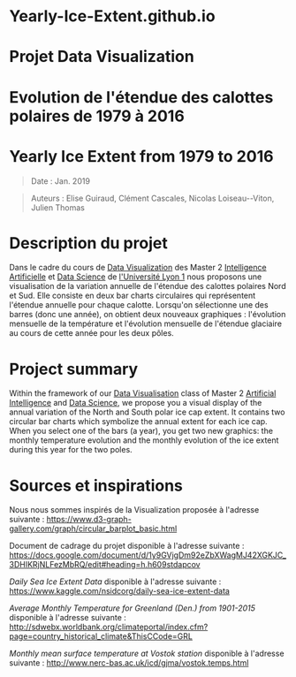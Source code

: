 ﻿# Yearly-Ice-Extent.github.io
# Projet Data Visualization
# Evolution de l'étendue des calottes polaires de 1979 à 2016 
# Yearly Ice Extent from 1979 to 2016

>Date : Jan. 2019 

>Auteurs : Elise Guiraud, Clément Cascales, Nicolas Loiseau--Viton, Julien Thomas


# Description du projet  
Dans le cadre du cours de [Data Visualization](https://lyondataviz.github.io/teaching/lyon1-m2/2018/) des Master 2 [Intelligence Artificielle](http://master-info.univ-lyon1.fr/IA/) et [Data Science](http://master-info.univ-lyon1.fr/DS/) de [l'Université Lyon 1](https://www.univ-lyon1.fr/) nous proposons une visualisation de la variation annuelle de l'étendue des calottes polaires Nord et Sud. Elle consiste en deux bar charts circulaires qui représentent l'étendue annuelle pour chaque calotte. Lorsqu'on sélectionne une des barres (donc une année), on obtient deux nouveaux graphiques : l'évolution mensuelle de la température et l'évolution mensuelle de l'étendue glaciaire au cours de cette année pour les deux pôles.

# Project summary
Within the framework of our [Data Visualisation](https://lyondataviz.github.io/teaching/lyon1-m2/2018/) class of Master 2 [Artificial Intelligence](http://master-info.univ-lyon1.fr/IA/) and [Data Science](http://master-info.univ-lyon1.fr/DS/), we propose you a visual display of the annual variation of the North and South polar ice cap extent. 
It contains two circular bar charts which symbolize the annual extent for each ice cap. When you select one of the bars (a year), you get two new graphics: the monthly temperature evolution and the monthly evolution of the ice extent during this year for the two poles.

# Sources et inspirations

Nous nous sommes inspirés de la Visualization proposée à l'adresse suivante :
https://www.d3-graph-gallery.com/graph/circular_barplot_basic.html

Document de cadrage du projet disponible à l'adresse suivante :
https://docs.google.com/document/d/1y9GVjgDm92eZbXWagMJ42XGKJC_3DHIKRjNLFezMbRQ/edit#heading=h.h609stdapcov

*Daily Sea Ice Extent Data* disponible à l'adresse suivante :
https://www.kaggle.com/nsidcorg/daily-sea-ice-extent-data

*Average Monthly Temperature for Greenland (Den.) from 1901-2015* disponible à l'adresse suivante :
http://sdwebx.worldbank.org/climateportal/index.cfm?page=country_historical_climate&ThisCCode=GRL

*Monthly mean surface temperature at Vostok station* disponible à l'adresse suivante :
http://www.nerc-bas.ac.uk/icd/gjma/vostok.temps.html
